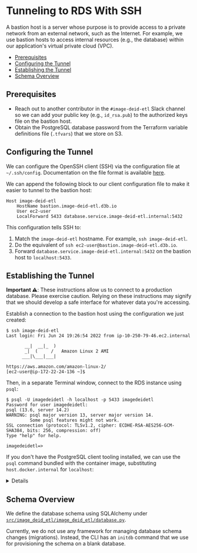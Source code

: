 # Tunneling to RDS With SSH

A bastion host is a server whose purpose is to provide access to a private network from an external network, such as the Internet. For example, we use bastion hosts to access internal resources (e.g., the database) within our application's virtual private cloud (VPC).

- [Prerequisites](#Prerequisites)
- [Configuring the Tunnel](#configuring-the-tunnel)
- [Establishing the Tunnel](#establishing-the-tunnel)
- [Schema Overview](#schema-overview)

## Prerequisites

- Reach out to another contributor in the `#image-deid-etl` Slack channel so we can add your public key (e.g., `id_rsa.pub`) to the authorized keys file on the bastion host.
- Obtain the PostgreSQL database password from the Terraform variable definitions file (`.tfvars`) that we store on S3.

## Configuring the Tunnel

We can configure the OpenSSH client (SSH) via the configuration file at `~/.ssh/config`. Documentation on the file format is available [here](https://man.openbsd.org/ssh_config).

We can append the following block to our client configuration file to make it easier to tunnel to the bastion host:

```ssh-config
Host image-deid-etl
    HostName bastion.image-deid-etl.d3b.io
    User ec2-user
    LocalForward 5433 database.service.image-deid-etl.internal:5432
```

This configuration tells SSH to:

1) Match the `image-deid-etl` hostname. For example, `ssh image-deid-etl`.
1) Do the equivalent of `ssh ec2-user@bastion.image-deid-etl.d3b.io`.
1) Forward `database.service.image-deid-etl.internal:5432` on the bastion host to `localhost:5433`.

## Establishing the Tunnel

**Important ⚠️**: These instructions allow us to connect to a production database. Please exercise caution. Relying on these instructions may signify that we should develop a safe interface for whatever data you're accessing.

Establish a connection to the bastion host using the configuration we just created:

```console
$ ssh image-deid-etl
Last login: Fri Jun 24 19:26:54 2022 from ip-10-250-79-46.ec2.internal

       __|  __|_  )
       _|  (     /   Amazon Linux 2 AMI
      ___|\___|___|

https://aws.amazon.com/amazon-linux-2/
[ec2-user@ip-172-22-24-136 ~]$ 
```

Then, in a separate Terminal window, connect to the RDS instance using `psql`:

```console
$ psql -U imagedeidetl -h localhost -p 5433 imagedeidetl 
Password for user imagedeidetl: 
psql (13.6, server 14.2)
WARNING: psql major version 13, server major version 14.
         Some psql features might not work.
SSL connection (protocol: TLSv1.2, cipher: ECDHE-RSA-AES256-GCM-SHA384, bits: 256, compression: off)
Type "help" for help.

imagedeidetl=>
```

If you don't have the PostgreSQL client tooling installed, we can use the `psql` command bundled with the container image, substituting `host.docker.internal` for `localhost`:

<details>

```console
$ ./scripts/console
root@7f054807b10f:/usr/local/src# psql -U imagedeidetl -h host.docker.internal -p 5433 imagedeidetl 
Password for user imagedeidetl: 
psql (13.7 (Debian 13.7-0+deb11u1), server 14.2)
WARNING: psql major version 13, server major version 14.
         Some psql features might not work.
SSL connection (protocol: TLSv1.2, cipher: ECDHE-RSA-AES256-GCM-SHA384, bits: 256, compression: off)
Type "help" for help.

imagedeidetl=>
```

</details>

## Schema Overview

We define the database schema using SQLAlchemy under [`src/image_deid_etl/image_deid_etl/database.py`](../src/image_deid_etl/image_deid_etl/database.py).

Currently, we do not use any framework for managing database schema changes (migrations). Instead, the CLI has an `initdb` command that we use for provisioning the schema on a blank database.
